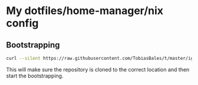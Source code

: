 # My dotfiles/home-manager/nix config

## Bootstrapping

```sh
curl --silent https://raw.githubusercontent.com/TobiasBales/t/master/ignite.sh | bash
```

This will make sure the repository is cloned to the correct location and then start the bootstrapping.
